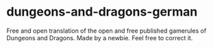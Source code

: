 # dungeons-and-dragons-german
Free and open translation of the open and free published gamerules of Dungeons and Dragons. Made by a newbie. Feel free to correct it.
